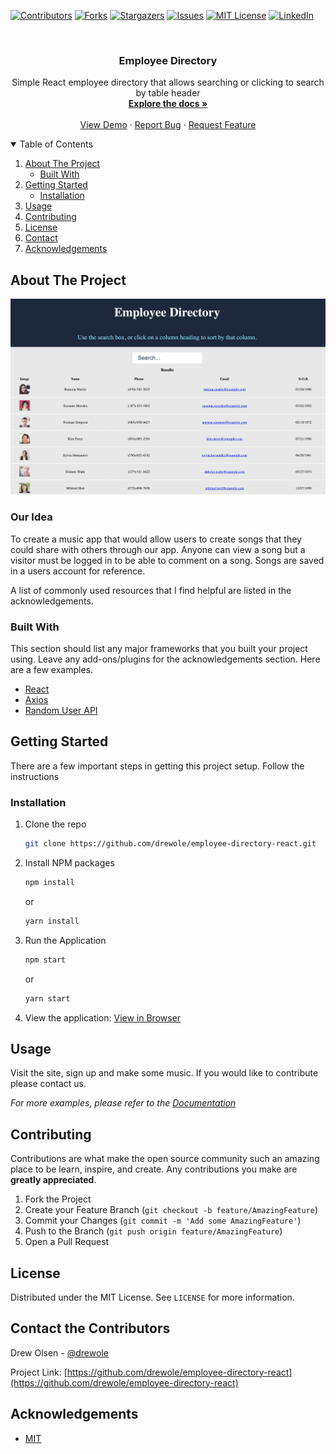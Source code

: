 
<!-- PROJECT SHIELDS -->
<!--
*** I'm using markdown "reference style" links for readability.
*** Reference links are enclosed in brackets [ ] instead of parentheses ( ).
*** See the bottom of this document for the declaration of the reference variables
*** for contributors-url, forks-url, etc. This is an optional, concise syntax you may use.
*** https://www.markdownguide.org/basic-syntax/#reference-style-links
-->
[![Contributors][contributors-shield]][contributors-url]
[![Forks][forks-shield]][forks-url]
[![Stargazers][stars-shield]][stars-url]
[![Issues][issues-shield]][issues-url]
[![MIT License][license-shield]][license-url]
[![LinkedIn][linkedin-shield]][linkedin-url]



<!-- PROJECT LOGO -->
<br />
<p align="center">
  <!-- <a href="#">
    <img src="/public/images/MusiclabLogo.png" alt="Logo"/>
  </a> -->

  <h3 align="center">Employee Directory</h3>

  <p align="center">
    Simple React employee directory that allows searching or clicking to search by table header
    <br />
    <a href="https://github.com/drewole/employee-directory-react"><strong>Explore the docs »</strong></a>
    <br />
    <br />
    <a href="https://github.com/drewole/employee-directory-react">View Demo</a>
    ·
    <a href="https://github.com/drewole/employee-directory-react/issues">Report Bug</a>
    ·
    <a href="https://github.com/drewole/employee-directory-react/issues">Request Feature</a>
  </p>
</p>



<!-- TABLE OF CONTENTS -->
<details open="open">
  <summary>Table of Contents</summary>
  <ol>
    <li>
      <a href="#about-the-project">About The Project</a>
      <ul>
        <li><a href="#built-with">Built With</a></li>
      </ul>
    </li>
    <li>
      <a href="#getting-started">Getting Started</a>
      <ul>
        <!-- <li><a href="#prerequisites">Prerequisites</a></li> -->
        <li><a href="#installation">Installation</a></li>
      </ul>
    </li>
    <li><a href="#usage">Usage</a></li>
    <!-- <li><a href="#roadmap">Roadmap</a></li> -->
    <li><a href="#contributing">Contributing</a></li>
    <li><a href="#license">License</a></li>
    <li><a href="#contact">Contact</a></li>
    <li><a href="#acknowledgements">Acknowledgements</a></li>
  </ol>
</details>



<!-- ABOUT THE PROJECT -->
## About The Project

[![Product Name Screen Shot][product-screenshot]](https://example.com)

### Our Idea
To create a music app that would allow users to create songs that they could share
with others through our app. Anyone can view a song but a visitor must be logged
in to be able to comment on a song. Songs are saved in a users account for reference.

A list of commonly used resources that I find helpful are listed in the acknowledgements.

### Built With

This section should list any major frameworks that you built your project using. Leave any add-ons/plugins for the acknowledgements section. Here are a few examples.
<!-- * [Bootstrap](https://getbootstrap.com) -->
<!-- * [FontAwesome](https://fontawesome.com) -->
<!-- * [MySQL](https://mysql.com) -->
* [React](https://reactjs.org/)
* [Axios](https://www.npmjs.com/package/axios)
* [Random User API](https://randomuser.me/)



<!-- GETTING STARTED -->
## Getting Started
There are a few important steps in getting this project setup. Follow the instructions

<!-- ### Prerequisites

This is an example of how to list things you need to use the software and how to install them.
* npm
  ```sh
  npm install npm@latest -g
  ```
* My Sql
  ```sh
  npm install npm@latest -g
  ``` -->

### Installation

 <!--Get a free API Key at [https://example.com](https://example.com) -->
1. Clone the repo
   ```sh
   git clone https://github.com/drewole/employee-directory-react.git
   ```
2. Install NPM packages
   ```sh
   npm install
   ```
   or

   ```sh
   yarn install
   ```
<!-- 3. Enter your local MySql information in `.env.example`
   ```
    DB_HOST=localhost
    DB_NAME=music_lab
    DB_USER=your_username
    DB_PASSWORD=your_password

    SESSION_SECRET=your_secret_phrase
   ```
4. Seed the DB
   ```sh
   node seeds/index.js
   ``` -->
3. Run the Application
   ```sh
   npm start
   ```
   or

   ```sh
   yarn start
   ```
6. View the application:
   [View in Browser](localhost:3001)



<!-- USAGE EXAMPLES -->
## Usage

Visit the site, sign up and make some music. If you would like to contribute please contact us.

_For more examples, please refer to the [Documentation](https://github.com/drewole/employee-directory-react)_



<!-- ROADMAP -->
<!-- ## Roadmap

Planned Features:

* Ability to delete and edit songs
* Additional sets of default sounds
* Song rating system
* Make it so users can record sounds to be used within the app, and share those sounds with the community.
* Add song artwork functionality
* Ability to download their own songs as a file to the machine for publish wherever 
* Song categorization and tags for enhanced search -->

<!-- See the [open issues](https://github.com/drewole/employee-directory-react/issues) for a list of proposed features (and known issues). -->



<!-- CONTRIBUTING -->
## Contributing

Contributions are what make the open source community such an amazing place to be learn, inspire, and create. Any contributions you make are **greatly appreciated**.

1. Fork the Project
2. Create your Feature Branch (`git checkout -b feature/AmazingFeature`)
3. Commit your Changes (`git commit -m 'Add some AmazingFeature'`)
4. Push to the Branch (`git push origin feature/AmazingFeature`)
5. Open a Pull Request



<!-- LICENSE -->
## License

Distributed under the MIT License. See `LICENSE` for more information.



<!-- CONTACT -->
## Contact the Contributors

Drew Olsen - [@drewole](https://github.com/drewole)

Project Link: [https://github.com/drewole/employee-directory-react](https://github.com/drewole/employee-directory-react)



<!-- ACKNOWLEDGEMENTS -->
## Acknowledgements
* [MIT](https://opensource.org/licenses/MIT)
<!-- * [Font Awesome](https://fontawesome.com)
* [Bootstrap](https://getbootstrap.com) -->





<!-- MARKDOWN LINKS & IMAGES -->
<!-- https://www.markdownguide.org/basic-syntax/#reference-style-links -->
[contributors-shield]: https://img.shields.io/github/contributors/drewole/employee-directory-react.svg?style=for-the-badge
[contributors-url]: https://github.com/drewole/employee-directory-react/graphs/contributors
[forks-shield]: https://img.shields.io/github/forks/drewole/employee-directory-react.svg?style=for-the-badge
[forks-url]: https://github.com/drewole/employee-directory-react/network/members
[stars-shield]: https://img.shields.io/github/stars/drewole/employee-directory-react.svg?style=for-the-badge
[stars-url]: https://github.com/drewole/employee-directory-react/stargazers
[issues-shield]: https://img.shields.io/github/issues/drewole/employee-directory-react.svg?style=for-the-badge
[issues-url]: https://github.com/drewole/employee-directory-react/issues
[license-shield]: https://img.shields.io/github/license/drewole/employee-directory-react.svg?style=for-the-badge
[license-url]: https://github.com/drewole/employee-directory-react/blob/master/LICENSE.txt
[linkedin-shield]: https://img.shields.io/badge/-LinkedIn-black.svg?style=for-the-badge&logo=linkedin&colorB=555
[linkedin-url]: https://linkedin.com/in/drewole
[product-screenshot]: /screenshot.png
[product-logo]: /musicLabLogo.png